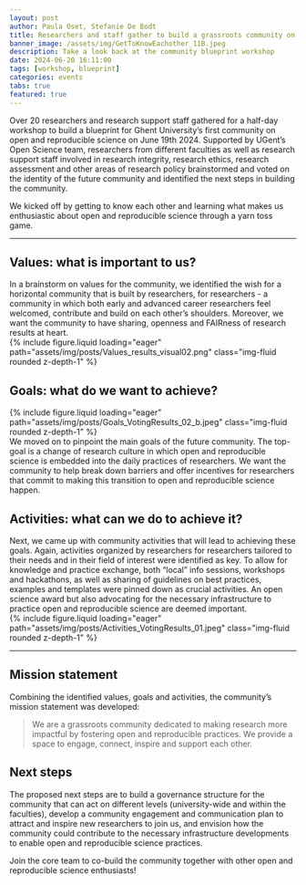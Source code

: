 ```yaml
---
layout: post
author: Paula Oset, Stefanie De Bodt
title: Researchers and staff gather to build a grassroots community on open and reproducible science
banner_image: /assets/img/GetToKnowEachother_11B.jpeg
description: Take a look back at the community blueprint workshop
date: 2024-06-20 16:11:00
tags: [workshop, blueprint]
categories: events
tabs: true
featured: true
---
```


Over 20 researchers and research support staff gathered for a half-day workshop to build a blueprint for Ghent University’s first community on open and reproducible science on June 19th 2024. Supported by UGent’s Open Science team, researchers from different faculties as well as research support staff involved in research integrity, research ethics, research assessment and other areas of research policy brainstormed and voted on the identity of the future community and identified the next steps in building the community.

We kicked off by getting to know each other and learning what makes us enthusiastic about open and reproducible science through a yarn toss game.

---

## Values: what is important to us?

<div class="row mt-3">
  <!-- Text Column -->
  <div class="col-md-6">
    In a brainstorm on values for the community, we identified the wish for a horizontal community that is built by researchers, for researchers - a community in which both early and advanced career researchers feel welcomed, contribute and build on each other’s shoulders. Moreover, we want the community to have sharing, openness and FAIRness of research results at heart.
  </div>

  <!-- Image Column -->
  <div class="col-md-6 mt-3 mt-md-0">
    {% include figure.liquid loading="eager" path="assets/img/posts/Values_results_visual02.png" class="img-fluid rounded z-depth-1" %}
  </div>
</div>

## Goals: what do we want to achieve?

<div class="row mt-3">
  <!-- Image Column -->
  <div class="col-md-6 mt-3 mt-md-0">
    {% include figure.liquid loading="eager" path="assets/img/posts/Goals_VotingResults_02_b.jpeg" class="img-fluid rounded z-depth-1" %}
  </div>

  <!-- Text Column -->
  <div class="col-md-6">
    We moved on to pinpoint the main goals of the future community. The top-goal is a change of research culture in which open and reproducible science is embedded into the daily practices of researchers. We want the community to help break down barriers and offer incentives for researchers that commit to making this transition to open and reproducible science happen.
  </div>
</div>

## Activities: what can we do to achieve it?

<div class="row mt-3">
  <!-- Text Column -->
  <div class="col-md-6">
    Next, we came up with community activities that will lead to achieving these goals. Again, activities organized by researchers for researchers tailored to their needs and in their field of interest were identified as key. To allow for knowledge and practice exchange, both “local” info sessions, workshops and hackathons, as well as sharing of guidelines on best practices, examples and templates were pinned down as crucial activities. An open science award but also advocating for the necessary infrastructure to practice open and reproducible science are deemed important.
  </div>

  <!-- Image Column -->
  <div class="col-md-6 mt-3 mt-md-0">
    {% include figure.liquid loading="eager" path="assets/img/posts/Activities_VotingResults_01.jpeg" class="img-fluid rounded z-depth-1" %}
  </div>
</div>

---

## Mission statement

Combining the identified values, goals and activities, the community’s mission statement was developed:

> We are a grassroots community dedicated to making research more impactful by fostering open and reproducible practices. We provide a space to engage, connect, inspire and support each other.

## Next steps

The proposed next steps are to build a governance structure for the community that can act on different levels (university-wide and within the faculties), develop a community engagement and communication plan to attract and inspire new researchers to join us, and envision how the community could contribute to the necessary infrastructure developments to enable open and reproducible science practices.

Join the core team to co-build the community together with other open and reproducible science enthusiasts!

